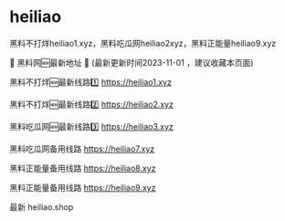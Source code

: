 # heiliao
黑料不打烊heiliao1.xyz，黑料吃瓜网heiliao2xyz，黑料正能量heiliao9.xyz

📣 黑料网🆕最新地址 👋 (最新更新时间2023-11-01 ，建议收藏本页面)

黑料不打烊🆕最新线路1️⃣ https://heiliao1.xyz

黑料不打烊🆕最新线路2️⃣ https://heiliao2.xyz

黑料吃瓜网🆕最新线路3️⃣ https://heiliao3.xyz

黑料吃瓜网备用线路 https://heiliao7.xyz

黑料正能量备用线路 https://heiliao8.xyz

黑料正能量备用线路 https://heiliao9.xyz


最新  heiliao.shop
